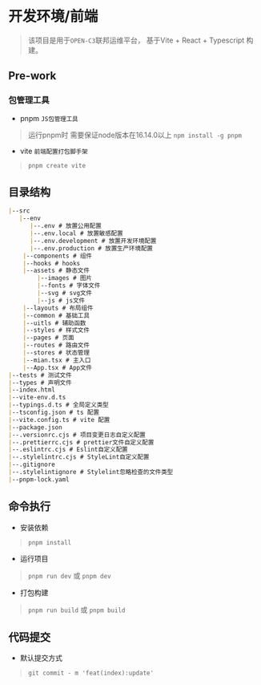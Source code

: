# 开发环境/前端

> 该项目是用于`OPEN-C3`联邦运维平台， 基于Vite + React + Typescript 构建。

## Pre-work

### 包管理工具

- pnpm `JS包管理工具`

> 运行pnpm时 需要保证node版本在16.14.0以上
> `npm install -g pnpm`

- vite `前端配置打包脚手架`

> `pnpm create vite`

## 目录结构

```markdown
|--src
   |--env
      |--.env # 放置公用配置
      |--.env.local # 放置敏感配置
      |--.env.development # 放置开发环境配置
      |--.env.production # 放置生产环境配置
    |--components # 组件
    |--hooks # hooks
    |--assets # 静态文件
        |--images # 图片
        |--fonts # 字体文件
        |--svg # svg文件
        |--js # js文件
    |--layouts # 布局组件
    |--common # 基础工具
    |--uitls # 辅助函数
    |--styles # 样式文件
    |--pages # 页面
    |--routes # 路由文件
    |--stores # 状态管理
    |--mian.tsx # 主入口
    |--App.tsx # App文件
|--tests # 测试文件
|--types # 声明文件
|--index.html
|--vite-env.d.ts
|--typings.d.ts # 全局定义类型
|--tsconfig.json # ts 配置
|--vite.config.ts # vite 配置
|--package.json
|--.versionrc.cjs # 项目变更日志自定义配置
|--.prettierrc.cjs # prettier文件自定义配置
|--.eslintrc.cjs # Eslint自定义配置
|--.stylelintrc.cjs # StyleLint自定义配置
|--.gitignore
|--.stylelintignore # Stylelint忽略检查的文件类型
|--pnpm-lock.yaml
```

## 命令执行

- 安装依赖

> `pnpm install`

- 运行项目

> `pnpm run dev` 或 `pnpm dev`

- 打包构建

> `pnpm run build` 或 `pnpm build`

## 代码提交

- 默认提交方式

> `git commit - m 'feat(index):update'`
